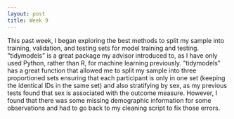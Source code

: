 ```yaml
---
layout: post
title: Week 9
---
```


This past week, I began exploring the best methods to split my sample into training, validation, and testing sets for model training and testing. "tidymodels" is a great package my advisor introduced to, as I have only used Python, rather than R, for machine learning previously. "tidymodels" has a great function that allowed me to split my sample into three proportioned sets ensuring that each participant is only in one set (keeping the identical IDs in the same set) and also stratifying by sex, as my previous tests found that sex is associated with the outcome measure. However, I found that there was some missing demographic information for some observations and had to go back to my cleaning script to fix those errors. 
